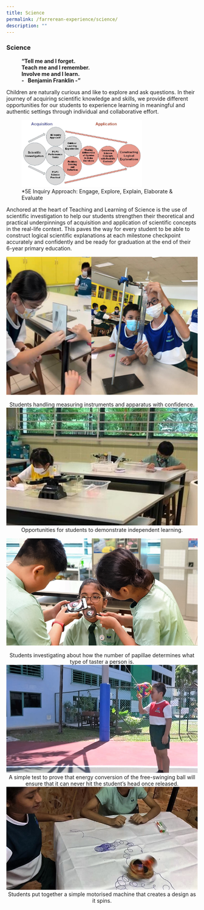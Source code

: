 ```yaml
---
title: Science
permalink: /farrerean-experience/science/
description: ""
---
```

### Science

<figure><b>“Tell me and I forget.<br>
Teach me and I remember.<br>
Involve me and I learn.<br>
	-   Benjamin Franklin -”</b></figure>
	
Children are naturally curious and like to explore and ask questions. In their journey of acquiring scientific knowledge and skills, we provide different opportunities for our students to experience learning in meaningful and authentic settings through individual and collaborative effort.

<figure><img src="/images/sci1.png" style="width:75%"><figcaption>*5E Inquiry Approach: Engage, Explore, Explain, Elaborate & Evaluate</figcaption></figure>

Anchored at the heart of Teaching and Learning of Science is the use of scientific investigation to help our students strengthen their theoretical and practical underpinnings of acquisition and application of scientific concepts in the real-life context. This paves the way for every student to be able to construct logical scientific explanations at each milestone checkpoint accurately and confidently and be ready for graduation at the end of their 6-year primary education.


![](/images/Science/Picture1.jpg)
<center>
	Students handling measuring instruments and apparatus with confidence.
	</center>
<img src="/images/Science/Picture4.jpg">
<center>
Opportunities for students to demonstrate independent learning. </center>

![](/images/Science/Picture5.png)
<center>Students investigating about how the number of papillae determines what type of taster a person is.</center>
<img src="/images/Science/Picture8.png">
<center>
A simple test to prove that energy conversion of the free-swinging ball will ensure that it can never hit the student’s head once released.</center>
<img src="/images/Science/Picture9.png">
<center>
Students put together a simple motorised machine that creates a design as it spins.</center>